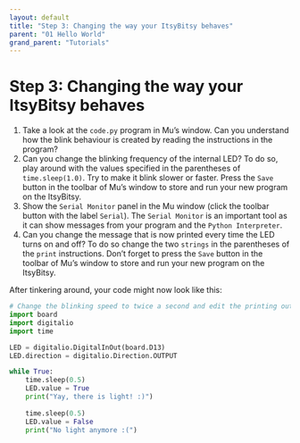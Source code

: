 ```yaml
---
layout: default
title: "Step 3: Changing the way your ItsyBitsy behaves"
parent: "01 Hello World"
grand_parent: "Tutorials"
---
```


# Step 3: Changing the way your ItsyBitsy behaves

1. Take a look at the `code.py` program in Mu’s window. Can you understand how the blink behaviour is created by reading the instructions in the program?
2. Can you change the blinking frequency of the internal LED? To do so, play around with the values specified in the parentheses of `time.sleep(1.0)`. Try to make it blink slower or faster. Press the `Save` button in the toolbar of Mu’s window to store and run your new program on the ItsyBitsy.
3. Show the `Serial Monitor` panel in the Mu window (click the toolbar button with the label `Serial`). The `Serial Monitor` is an important tool as it can show messages from your program and the `Python Interpreter`.
4. Can you change the message that is now printed every time the LED turns on and off? To do so change the two `strings` in the parentheses of the `print` instructions. Don’t forget to press the `Save` button in the toolbar of Mu’s window to store and run your new program on the ItsyBitsy.

After tinkering around, your code might now look like this:

```python
# Change the blinking speed to twice a second and edit the printing outputs
import board
import digitalio
import time 

LED = digitalio.DigitalInOut(board.D13)
LED.direction = digitalio.Direction.OUTPUT

while True:
    time.sleep(0.5)
    LED.value = True
    print("Yay, there is light! :)")
    
    time.sleep(0.5)
    LED.value = False
    print("No light anymore :(")
```
